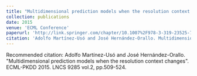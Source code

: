 ```yaml
---
title: "Multidimensional prediction models when the resolution context changes"
collection: publications
date: 2015
venue: 'ECML Conference'
paperurl: 'http://link.springer.com/chapter/10.1007%2F978-3-319-23525-7_31'
citation: 'Adolfo Martínez-Usó and José Hernández-Orallo. Multidimensional prediction models when the resolution context changes. ECML-PKDD 2015. LNCS 9285 vol.2, pp.509-524'
---
```


Recommended citation: Adolfo Martínez-Usó and José Hernández-Orallo. "Multidimensional prediction models when the resolution context changes". ECML-PKDD 2015. LNCS 9285 vol.2, pp.509-524.


